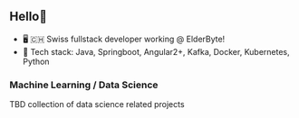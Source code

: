 ## Hello👋

- 🖥️ 🇨🇭 Swiss fullstack developer working @ ElderByte!
- 🚀 Tech stack: Java, Springboot, Angular2+, Kafka, Docker, Kubernetes, Python


### Machine Learning / Data Science 
TBD collection of data science related projects

